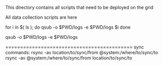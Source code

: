 This directory contains all scripts that need to be deployed on the grid

All data collection scripts are here

for i in $( ls ); 
do qsub -o $PWD/logs -e $PWD/logs $i 
done

qsub -o $PWD/logs -e $PWD/logs 

===========================================
sync commands:
rsync -av location/to/sync/from <user>@system:/where/to/sync/to
rsync -av <user>@system:/where/to/sync/from location/to/sync/to


